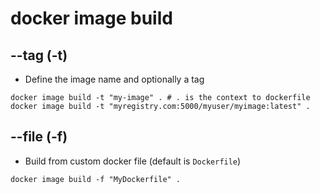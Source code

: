 # docker image build

## --tag (-t)

- Define the image name and optionally a tag

```shell
docker image build -t "my-image" . # . is the context to dockerfile
docker image build -t "myregistry.com:5000/myuser/myimage:latest" .
```

## --file (-f)

- Build from custom docker file (default is `Dockerfile`)

```shell
docker image build -f "MyDockerfile" .
```
